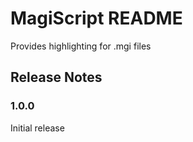 # MagiScript README

Provides highlighting for .mgi files

## Release Notes

### 1.0.0

Initial release